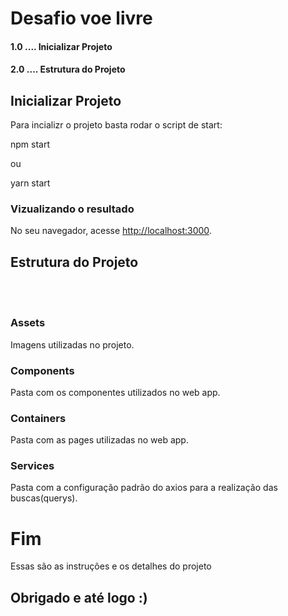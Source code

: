 # Desafio voe livre

#### 1.0 .... Inicializar Projeto
#### 2.0 .... Estrutura do Projeto

## Inicializar Projeto

Para incializr o projeto basta rodar o script de start:

npm start

ou 

yarn start


### Vizualizando o resultado

No seu navegador, acesse [http://localhost:3000](http://localhost:3000).<br/>

## Estrutura do Projeto
<br/>
<br/>

### Assets
Imagens utilizadas no projeto.

### Components 

Pasta com os componentes utilizados no web app.

### Containers

Pasta com as pages utilizadas no web app.

### Services 

Pasta com a configuração padrão do axios para a realização das buscas(querys).

# Fim
Essas são as instruções e os detalhes do projeto<br/>
## Obrigado e até logo :)